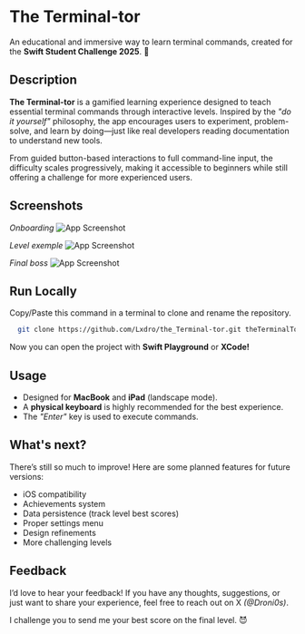 
# The Terminal-tor

An educational and immersive way to learn terminal commands, created for the **Swift Student Challenge 2025**. 🎉

## Description

**The Terminal-tor** is a gamified learning experience designed to teach essential terminal commands through interactive levels. Inspired by the *"do it yourself"* philosophy, the app encourages users to experiment, problem-solve, and learn by doing—just like real developers reading documentation to understand new tools.

From guided button-based interactions to full command-line input, the difficulty scales progressively, making it accessible to beginners while still offering a challenge for more experienced users.

## Screenshots


*Onboarding*
![App Screenshot](Assets.xcassets/onboardingScreenshot)

*Level exemple*
![App Screenshot](Assets.xcassets/levelScreenshot)

*Final boss*
![App Screenshot](Assets.xcassets/bossScreenshot)


## Run Locally

Copy/Paste this command in a terminal to clone and rename the repository.

```bash
  git clone https://github.com/Lxdro/the_Terminal-tor.git theTerminalTor.swiftpm
```

Now you can open the project with **Swift Playground** or **XCode!**


## Usage

  - Designed for **MacBook** and **iPad** (landscape mode).
  - A **physical keyboard** is highly recommended for the best experience.
  - The *"Enter"* key is used to execute commands.
## What's next?

There’s still so much to improve! Here are some planned features for future versions:
  - iOS compatibility
  - Achievements system
  - Data persistence (track level best scores)
  - Proper settings menu
  - Design refinements
  - More challenging levels
## Feedback

I’d love to hear your feedback! If you have any thoughts, suggestions, or just want to share your experience, feel free to reach out on X *(@Droni0s)*.

I challenge you to send me your best score on the final level. 😈
